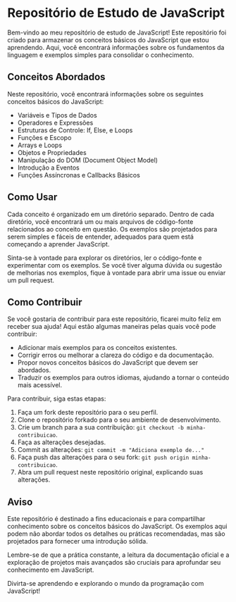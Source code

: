 # Repositório de Estudo de JavaScript

Bem-vindo ao meu repositório de estudo de JavaScript! Este repositório foi criado para armazenar os conceitos básicos do JavaScript que estou aprendendo. Aqui, você encontrará informações sobre os fundamentos da linguagem e exemplos simples para consolidar o conhecimento.

## Conceitos Abordados

Neste repositório, você encontrará informações sobre os seguintes conceitos básicos do JavaScript:

- Variáveis e Tipos de Dados
- Operadores e Expressões
- Estruturas de Controle: If, Else, e Loops
- Funções e Escopo
- Arrays e Loops
- Objetos e Propriedades
- Manipulação do DOM (Document Object Model)
- Introdução a Eventos
- Funções Assíncronas e Callbacks Básicos

## Como Usar

Cada conceito é organizado em um diretório separado. Dentro de cada diretório, você encontrará um ou mais arquivos de código-fonte relacionados ao conceito em questão. Os exemplos são projetados para serem simples e fáceis de entender, adequados para quem está começando a aprender JavaScript.

Sinta-se à vontade para explorar os diretórios, ler o código-fonte e experimentar com os exemplos. Se você tiver alguma dúvida ou sugestão de melhorias nos exemplos, fique à vontade para abrir uma issue ou enviar um pull request.

## Como Contribuir

Se você gostaria de contribuir para este repositório, ficarei muito feliz em receber sua ajuda! Aqui estão algumas maneiras pelas quais você pode contribuir:

- Adicionar mais exemplos para os conceitos existentes.
- Corrigir erros ou melhorar a clareza do código e da documentação.
- Propor novos conceitos básicos do JavaScript que devem ser abordados.
- Traduzir os exemplos para outros idiomas, ajudando a tornar o conteúdo mais acessível.

Para contribuir, siga estas etapas:

1. Faça um fork deste repositório para o seu perfil.
2. Clone o repositório forkado para o seu ambiente de desenvolvimento.
3. Crie um branch para a sua contribuição: `git checkout -b minha-contribuicao`.
4. Faça as alterações desejadas.
5. Commit as alterações: `git commit -m "Adiciona exemplo de..."`
6. Faça push das alterações para o seu fork: `git push origin minha-contribuicao`.
7. Abra um pull request neste repositório original, explicando suas alterações.

## Aviso

Este repositório é destinado a fins educacionais e para compartilhar conhecimento sobre os conceitos básicos do JavaScript. Os exemplos aqui podem não abordar todos os detalhes ou práticas recomendadas, mas são projetados para fornecer uma introdução sólida.

Lembre-se de que a prática constante, a leitura da documentação oficial e a exploração de projetos mais avançados são cruciais para aprofundar seu conhecimento em JavaScript.

Divirta-se aprendendo e explorando o mundo da programação com JavaScript!


